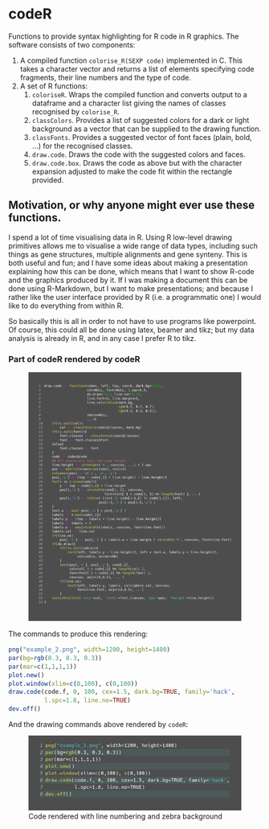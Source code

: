 # codeR

Functions to provide syntax highlighting for R code in R
graphics. The software consists of two components:

1. A compiled function `colorise_R(SEXP code)` implemented in
   C. This takes a character vector and returns a list of
   elements specifying code fragments, their line numbers and
   the type of code.
2. A set of R functions:
   1. `coloriseR`. Wraps the compiled function and converts
      output to a dataframe and a character list giving the
      names of classes recognised by `colorise_R`.
   2. `classColors`. Provides a list of suggested colors for
      a dark or light background as a vector that can be supplied
      to the drawing function.
   3. `classFonts`. Provides a suggested vector of font faces
      (plain, bold, ...) for the recognised classes.
   4. `draw.code`. Draws the code with the suggested colors and
      faces.
   5. `draw.code.box`. Draws the code as above but with the character
      expansion adjusted to make the code fit within the rectangle
      provided.

## Motivation, or why anyone might ever use these functions.
I spend a lot of time visualising data in R. Using R low-level
drawing primitives allows me to visualise a wide range of data
types, including such things as gene structures, multiple alignments
and gene synteny. This is both useful and fun; and I have some
ideas about making a presentation explaining how this can be done,
which means that I want to show R-code and the graphics produced
by it. If I was making a document this can be done using R-Markdown,
but I want to make presentations; and because I rather like
the user interface provided by R (i.e. a programmatic one) I
would like to do everything from within R.

So basically this is all in order to not have to use programs
like powerpoint. Of course, this could all be done using latex,
beamer and tikz; but my data analysis is already in R, and in
any case I prefer R to tikz.

### Part of codeR rendered by codeR
<figure>
	<img src="example_2.png" width="700">
	</figcaption>
</figure>

The commands to produce this rendering:
```R
png("example_2.png", width=1200, height=1400)
par(bg=rgb(0.3, 0.3, 0.3)) 
par(mar=c(1,1,1,1))
plot.new()
plot.window(xlim=c(0,100), c(0,100))
draw.code(code.f, 0, 100, cex=1.5, dark.bg=TRUE, family='hack',
          l.spc=1.8, line.no=TRUE)
dev.off()

```

And the drawing commands above rendered by `codeR`:
<figure>
	<img src="png_example_1.png" width="700">
	<figcaption>Code rendered with line numbering and zebra background
	</figcaption>
</figure>
